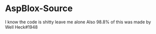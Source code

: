 # AspBlox-Source
I know the code is shitty leave me alone
Also 98.8% of this was made by Well Heck#1948

